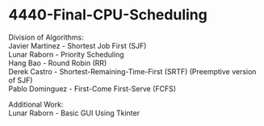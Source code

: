 # 4440-Final-CPU-Scheduling

Division of Algorithms:  
Javier Martinez - Shortest Job First (SJF)  
Lunar Raborn - Priority Scheduling  
Hang Bao - Round Robin (RR)  
Derek Castro - Shortest-Remaining-Time-First (SRTF) (Preemptive version of SJF)  
Pablo Dominguez - First-Come First-Serve (FCFS)  

Additional Work:  
Lunar Raborn - Basic GUI Using Tkinter  
